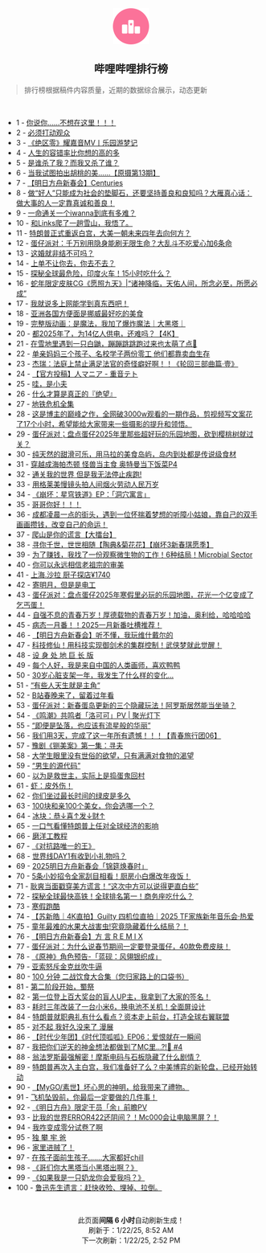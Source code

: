 <div align="center">
    <img src="./assets/icon_rank.png" alt="logo" />
    <h2>哔哩哔哩排行榜</h>
</div>

> 排行榜根据稿件内容质量，近期的数据综合展示，动态更新

<br />

<ul><li><span>1 - <a href=https://www.bilibili.com/BV1zdw6eyExk target=_blank>你说你……不想在这里！！！</a></span></li><li><span>2 - <a href=https://www.bilibili.com/BV1tvwPepE86 target=_blank>必须打动观众</a></span></li><li><span>3 - <a href=https://www.bilibili.com/BV1uQwqeDEXK target=_blank>《绝区零》耀嘉音MV丨乐园游梦记</a></span></li><li><span>4 - <a href=https://www.bilibili.com/BV1mPwMeFEPX target=_blank>人生的容错率比你想的高的多</a></span></li><li><span>5 - <a href=https://www.bilibili.com/BV1VQwTeuEL5 target=_blank>是谁杀了我？而我又杀了谁？</a></span></li><li><span>6 - <a href=https://www.bilibili.com/BV1PQwHevEkX target=_blank>当我试图拍出胡桃的美……【原摄第13期】</a></span></li><li><span>7 - <a href=https://www.bilibili.com/BV1FYwTeHEQv target=_blank>【明日方舟新春会】Centuries</a></span></li><li><span>8 - <a href=https://www.bilibili.com/BV11owAeEEqo target=_blank>做“好人”只能成为社会的垫脚石，还要坚持善良和良知吗？大雁真心话：做大事的人一定靠真诚和善良！</a></span></li><li><span>9 - <a href=https://www.bilibili.com/BV1p5cfeaEia target=_blank>一命通关一个iwanna到底有多难？</a></span></li><li><span>10 - <a href=https://www.bilibili.com/BV1fQwme8Eqt target=_blank>和Links爬了一趟雪山，我悟了。</a></span></li><li><span>11 - <a href=https://www.bilibili.com/BV1Q7wpe2E45 target=_blank>特朗普正式重返白宫，大美一朝未来四年去向何方？</a></span></li><li><span>12 - <a href=https://www.bilibili.com/BV1B9wBeMESf target=_blank>蛋仔派对：千万别用隐身能刷无限生命？大乱斗不吃爱心加6条命</a></span></li><li><span>13 - <a href=https://www.bilibili.com/BV1fhwAeKEJu target=_blank>这婚就非结不可吗？</a></span></li><li><span>14 - <a href=https://www.bilibili.com/BV1xpwzeEEuh target=_blank>上单不让你去，你去不去？</a></span></li><li><span>15 - <a href=https://www.bilibili.com/BV196wAeFEV8 target=_blank>探秘全球最危险，印度火车！15小时吃什么？</a></span></li><li><span>16 - <a href=https://www.bilibili.com/BV1drwzeNEX7 target=_blank>蛇年限定皮肤CG《愿照九天》|“诸神降临，天佑人间，所念必至，所愿必成”</a></span></li><li><span>17 - <a href=https://www.bilibili.com/BV1SAwGejEeo target=_blank>我就说多上网能学到真东西吧！</a></span></li><li><span>18 - <a href=https://www.bilibili.com/BV1uEwrefEwD target=_blank>亚洲各国方便面是挪威最好吃的美食</a></span></li><li><span>19 - <a href=https://www.bilibili.com/BV1T9wAeHEZ7 target=_blank>完整版动画：是魔法，我加了爆炸魔法｜大黑塔｜</a></span></li><li><span>20 - <a href=https://www.bilibili.com/BV1VkwqeoE1u target=_blank>都2025年了，为14亿人供电，还难吗？【4K】</a></span></li><li><span>21 - <a href=https://www.bilibili.com/BV1YbwKeNEh7 target=_blank>在雪地里遇到一只白鼬，蹦蹦跳跳跑过来也太萌了点🥰</a></span></li><li><span>22 - <a href=https://www.bilibili.com/BV1G3wreeEzS target=_blank>单亲妈妈三个孩子、名校学子两份零工&nbsp;他们都靠卖血生存</a></span></li><li><span>23 - <a href=https://www.bilibili.com/BV1B3wmeZELx target=_blank>杰瑞：法庭上禁止满足法官的奇怪癖好啊！！《轮回三部曲篇·壹》</a></span></li><li><span>24 - <a href=https://www.bilibili.com/BV1wbwze5EwH target=_blank>【官方投稿】人マニア&nbsp;-&nbsp;重音テト</a></span></li><li><span>25 - <a href=https://www.bilibili.com/BV1ruwBeME5y target=_blank>哇，是小夫</a></span></li><li><span>26 - <a href=https://www.bilibili.com/BV1RBwqebEaM target=_blank>什么才算是真正的『绝望』</a></span></li><li><span>27 - <a href=https://www.bilibili.com/BV1U5wUeyEPi target=_blank>地铁危机全集</a></span></li><li><span>28 - <a href=https://www.bilibili.com/BV19PcderEUv target=_blank>这是博主的巅峰之作，全网破3000w观看的一期作品，剪视频写文案花了17个小时，希望能给大家带来一些摄影的提升和领悟。</a></span></li><li><span>29 - <a href=https://www.bilibili.com/BV1u6cfeyEbN target=_blank>蛋仔派对；盘点蛋仔2025年里那些超好玩的乐园地图，砍到樱桃树就过关？</a></span></li><li><span>30 - <a href=https://www.bilibili.com/BV1UdwzeREo2 target=_blank>纯天然的甜滑可乐，用马拉的美食岛屿，岛内到处都是传说级食材</a></span></li><li><span>31 - <a href=https://www.bilibili.com/BV1Smwce2EsZ target=_blank>穿越成海帕杰顿&nbsp;怪兽当主食&nbsp;奥特曼当下饭菜P4</a></span></li><li><span>32 - <a href=https://www.bilibili.com/BV1H2wieNEty target=_blank>通关我的世界&nbsp;但是我无法停止疾跑!</a></span></li><li><span>33 - <a href=https://www.bilibili.com/BV1ijr6YUEfB target=_blank>用格莱美慢镜头拍人间烟火劳动人民万岁</a></span></li><li><span>34 - <a href=https://www.bilibili.com/BV1XxcReqEtf target=_blank>《崩坏：星穹铁道》EP：「洞穴寓言」</a></span></li><li><span>35 - <a href=https://www.bilibili.com/BV1S2wce7EeP target=_blank>哥哥你好！！！</a></span></li><li><span>36 - <a href=https://www.bilibili.com/BV1DpwpeVEgm target=_blank>成都凌晨一点的街头，遇到一位怀揣着梦想的听障小姑娘，靠自己的双手画画攒钱，改变自己的命运！</a></span></li><li><span>37 - <a href=https://www.bilibili.com/BV1CfwceuEpG target=_blank>爬山是你的谎言【大擂台】</a></span></li><li><span>38 - <a href=https://www.bilibili.com/BV1yiwpeeECe target=_blank>寻你千世，世世相随【陶典&amp;菊花花】【崩坏3新春琪愿季】</a></span></li><li><span>39 - <a href=https://www.bilibili.com/BV1DrwHeGEYp target=_blank>为了赚钱，我找了一份观察微生物的工作！6种结局！Microbial&nbsp;Sector</a></span></li><li><span>40 - <a href=https://www.bilibili.com/BV1kJwHe4EKg target=_blank>你可以永远相信老祖宗的审美</a></span></li><li><span>41 - <a href=https://www.bilibili.com/BV1guwqeJEJL target=_blank>上海.沙拉&nbsp;厨子探店¥1740</a></span></li><li><span>42 - <a href=https://www.bilibili.com/BV1DhcRePEGx target=_blank>寄明月，但是是电工</a></span></li><li><span>43 - <a href=https://www.bilibili.com/BV1iWwke5ERs target=_blank>蛋仔派对：盘点蛋仔2025年寒假里必玩的乐园地图，花光一个亿变成了乞丐蛋！</a></span></li><li><span>44 - <a href=https://www.bilibili.com/BV195wCegEyC target=_blank>自强不息的青春万岁！厚德载物的青春万岁！加油，奥利给，哈哈哈哈</a></span></li><li><span>45 - <a href=https://www.bilibili.com/BV1JRw6eLESY target=_blank>病态一月番！！2025一月新番吐槽推荐！</a></span></li><li><span>46 - <a href=https://www.bilibili.com/BV1n8wzeCEU9 target=_blank>【明日方舟新春会】听不懂，我玩维什戴尔的</a></span></li><li><span>47 - <a href=https://www.bilibili.com/BV1LZwieoE6E target=_blank>科技修仙！用科技实现御剑术的集群控制！武侠梦就此觉醒！</a></span></li><li><span>48 - <a href=https://www.bilibili.com/BV1bbwweUE8T target=_blank>设&nbsp;身&nbsp;处&nbsp;地&nbsp;巨&nbsp;长&nbsp;版</a></span></li><li><span>49 - <a href=https://www.bilibili.com/BV1yjw2evEi1 target=_blank>每个人好，我是来自中国的人类画师，喜欢鸭鸭</a></span></li><li><span>50 - <a href=https://www.bilibili.com/BV1GAwqeWEjx target=_blank>30岁心脏支架一年，我发生了什么样的变化…</a></span></li><li><span>51 - <a href=https://www.bilibili.com/BV1D3wje4Epn target=_blank>“有些人天生就是主角“</a></span></li><li><span>52 - <a href=https://www.bilibili.com/BV1ckw1efEvP target=_blank>B站春晚来了，留着过年看</a></span></li><li><span>53 - <a href=https://www.bilibili.com/BV1HywweBEmB target=_blank>蛋仔派对：新春蛋岛更新的三个隐藏玩法！阿罗斯居然能当坐骑？</a></span></li><li><span>54 - <a href=https://www.bilibili.com/BV1W9wke9EbX target=_blank>《鸣潮》共鸣者「洛可可」PV&nbsp;|&nbsp;聚光灯下</a></span></li><li><span>55 - <a href=https://www.bilibili.com/BV1U2wce7Eu5 target=_blank>“即便是坠落，也应该有流星般的华丽”</a></span></li><li><span>56 - <a href=https://www.bilibili.com/BV1KvwVe5Ejm target=_blank>我们用3天，完成了这一年所有遗憾！！！【青春旅行团06】</a></span></li><li><span>57 - <a href=https://www.bilibili.com/BV1MYwVe1EL1 target=_blank>豫剧《铡美案》第一集：寻夫</a></span></li><li><span>58 - <a href=https://www.bilibili.com/BV1YEwwexEib target=_blank>大学生眼里没有世俗的欲望，只有满满对食物的渴望</a></span></li><li><span>59 - <a href=https://www.bilibili.com/BV1FvwzegE4g target=_blank>“男生的源代码”</a></span></li><li><span>60 - <a href=https://www.bilibili.com/BV1PJwAeyEX2 target=_blank>以为是救世主，实际上是捣蛋鬼回村</a></span></li><li><span>61 - <a href=https://www.bilibili.com/BV1B7wKekEw8 target=_blank>虾：皮外伤！</a></span></li><li><span>62 - <a href=https://www.bilibili.com/BV1zNwweNEvV target=_blank>你们坐过最长时间的绿皮是多久</a></span></li><li><span>63 - <a href=https://www.bilibili.com/BV17ZwBevEYt target=_blank>100块和亲100个美女，你会选哪一个？</a></span></li><li><span>64 - <a href=https://www.bilibili.com/BV1eKcdegEqa target=_blank>冰块：恭↓喜↑发↓财↑</a></span></li><li><span>65 - <a href=https://www.bilibili.com/BV174wHeQEiP target=_blank>一口气看懂特朗普上任对全球经济的影响</a></span></li><li><span>66 - <a href=https://www.bilibili.com/BV1LPwzehEL9 target=_blank>磨洋工教程</a></span></li><li><span>67 - <a href=https://www.bilibili.com/BV1MUwWeLEfc target=_blank>《对抗路唯一的王》</a></span></li><li><span>68 - <a href=https://www.bilibili.com/BV1LcwTeVEZL target=_blank>世界线DAY1有收到小礼物吗？</a></span></li><li><span>69 - <a href=https://www.bilibili.com/BV1NnwzeSEz5 target=_blank>2025明日方舟新春会「锦筵焕春时」</a></span></li><li><span>70 - <a href=https://www.bilibili.com/BV1EiwNerE7T target=_blank>5条小妙招令全家刮目相看！厨房小白爆改年夜饭！</a></span></li><li><span>71 - <a href=https://www.bilibili.com/BV1JBcdeEEHU target=_blank>耿爽当面戳穿美方谎言！“这次中方可以说得更直白些”</a></span></li><li><span>72 - <a href=https://www.bilibili.com/BV1xpcdebECB target=_blank>探秘全球最快高铁！全球排名第一！商务座吃什么？</a></span></li><li><span>73 - <a href=https://www.bilibili.com/BV1WJwqekEka target=_blank>寒假跑酷</a></span></li><li><span>74 - <a href=https://www.bilibili.com/BV1iaw2esEqt target=_blank>【苏新皓｜4K直拍】Guilty&nbsp;四机位直拍｜2025&nbsp;TF家族新年音乐会·热爱</a></span></li><li><span>75 - <a href=https://www.bilibili.com/BV1GRcZeLE6q target=_blank>童年最难的水果大战害虫!究竟隐藏着什么结局？！</a></span></li><li><span>76 - <a href=https://www.bilibili.com/BV12BwBeEEQq target=_blank>【明日方舟新春会】方&nbsp;言&nbsp;R&nbsp;E&nbsp;M&nbsp;I&nbsp;X</a></span></li><li><span>77 - <a href=https://www.bilibili.com/BV1m8wpeBEYP target=_blank>蛋仔派对：为什么说春节期间一定要登录蛋仔，40款免费皮肤！</a></span></li><li><span>78 - <a href=https://www.bilibili.com/BV1RhwkezEC8 target=_blank>《原神》角色预告-「蓝砚：风翎银织成」</a></span></li><li><span>79 - <a href=https://www.bilibili.com/BV1NrwBe7E9G target=_blank>亚索怒斥金克丝吹牛逼</a></span></li><li><span>80 - <a href=https://www.bilibili.com/BV1dWwKeBEAB target=_blank>100&nbsp;分钟&nbsp;二战饮食大合集（您归家路上的口袋书）</a></span></li><li><span>81 - <a href=https://www.bilibili.com/BV196wAeFEDS target=_blank>第二阶段开始，蜀祭</a></span></li><li><span>82 - <a href=https://www.bilibili.com/BV1q7wKekEck target=_blank>第一位登上百大奖台的盲人UP主，我拿到了大家的签名！</a></span></li><li><span>83 - <a href=https://www.bilibili.com/BV1tzw6exESC target=_blank>耗时三年改装了一台小米6，换电池不关机！全面屏设计</a></span></li><li><span>84 - <a href=https://www.bilibili.com/BV1bCwkehEYM target=_blank>特朗普就职典礼有什么看点？资本走上前台，打造全球右翼联盟</a></span></li><li><span>85 - <a href=https://www.bilibili.com/BV1VZwwefERC target=_blank>对不起&nbsp;我好久没来了&nbsp;漫展</a></span></li><li><span>86 - <a href=https://www.bilibili.com/BV1FDwmewEYb target=_blank>【时代少年团】《时代顶呱呱》EP06：爱恨就在一瞬间</a></span></li><li><span>87 - <a href=https://www.bilibili.com/BV1abwKeNEU9 target=_blank>我把你们逆天的神金想法都做到了MC里...?!🤣&nbsp;#4</a></span></li><li><span>88 - <a href=https://www.bilibili.com/BV1LZwieoEqX target=_blank>翁法罗斯最强解密！摩斯电码与石板隐藏了什么剧情？</a></span></li><li><span>89 - <a href=https://www.bilibili.com/BV1U4wpe6Egq target=_blank>特朗普再次入主白宫，我们准备好了么？中美博弈的新轮盘，已经开始转动</a></span></li><li><span>90 - <a href=https://www.bilibili.com/BV1odwVefE8U target=_blank>【MyGO/素世】坏心思的神明，给我带来了禮物。</a></span></li><li><span>91 - <a href=https://www.bilibili.com/BV134wmemE5C target=_blank>飞机坠毁前，你最后一定要做的几件事！</a></span></li><li><span>92 - <a href=https://www.bilibili.com/BV1jDw1eWEZX target=_blank>《明日方舟》限定干员「余」前瞻PV</a></span></li><li><span>93 - <a href=https://www.bilibili.com/BV1Ttw1euESL target=_blank>比我的世界ERROR422还阴间？！Mc000会让电脑黑屏？！</a></span></li><li><span>94 - <a href=https://www.bilibili.com/BV1RkwNeiEHP target=_blank>我咋变成零分试卷了啊</a></span></li><li><span>95 - <a href=https://www.bilibili.com/BV1ztwGeFE9v target=_blank>独&nbsp;攀&nbsp;牢&nbsp;爸</a></span></li><li><span>96 - <a href=https://www.bilibili.com/BV11FwPejEjh target=_blank>家里进贼了！</a></span></li><li><span>97 - <a href=https://www.bilibili.com/BV1wUwLeVEsA target=_blank>在孩子面前生孩子.......大家都好chill</a></span></li><li><span>98 - <a href=https://www.bilibili.com/BV1pQw6e7ENT target=_blank>《哥们你大黑塔当小黑塔出啊？》</a></span></li><li><span>99 - <a href=https://www.bilibili.com/BV1T7wzeQEfS target=_blank>《如果我是一只奶龙你会爱我吗？》</a></span></li><li><span>100 - <a href=https://www.bilibili.com/BV1SFcweyEVj target=_blank>鲁迅先生遗言：赶快收殓、埋掉、拉倒。</a></span></li></ul>

<br />

<p align=center>此页面<strong>间隔 6 小时</strong>自动刷新生成！<br>刷新于：1/22/25, 8:52 AM<br>下一次刷新：1/22/25, 2:52 PM</p>
